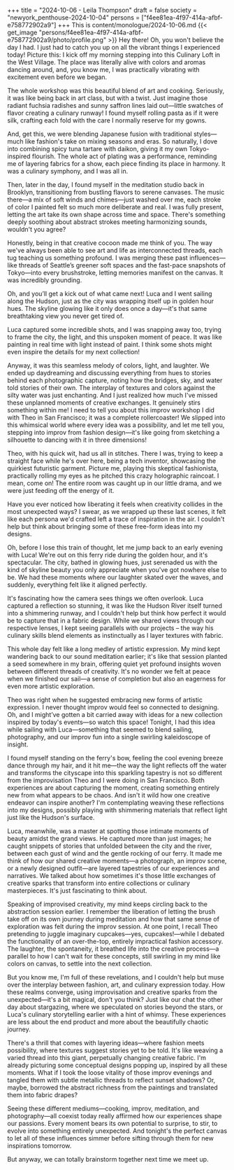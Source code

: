 +++
title = "2024-10-06 - Leila Thompson"
draft = false
society = "newyork_penthouse-2024-10-04"
persons = ["f4ee81ea-4f97-414a-afbf-e758772902a9"]
+++
This is content/monologue/2024-10-06.md
{{< get_image "persons/f4ee81ea-4f97-414a-afbf-e758772902a9/photo/profile.png" >}}
Hey there! Oh, you won't believe the day I had.
I just had to catch you up on all the vibrant things I experienced today! Picture this: I kick off my morning stepping into this Culinary Loft in the West Village. The place was literally alive with colors and aromas dancing around, and, you know me, I was practically vibrating with excitement even before we began.

The whole workshop was this beautiful blend of art and cooking. Seriously, it was like being back in art class, but with a twist. Just imagine those radiant fuchsia radishes and sunny saffron lines laid out—little swatches of flavor creating a culinary runway! I found myself rolling pasta as if it were silk, crafting each fold with the care I normally reserve for my gowns. 

And, get this, we were blending Japanese fusion with traditional styles—much like fashion's take on mixing seasons and eras. So naturally, I dove into combining spicy tuna tartare with daikon, giving it my own Tokyo-inspired flourish. The whole act of plating was a performance, reminding me of layering fabrics for a show, each piece finding its place in harmony. It was a culinary symphony, and I was all in.

Then, later in the day, I found myself in the meditation studio back in Brooklyn, transitioning from bustling flavors to serene canvases. The music there—a mix of soft winds and chimes—just washed over me, each stroke of color I painted felt so much more deliberate and real. I was fully present, letting the art take its own shape across time and space. There's something deeply soothing about abstract strokes meeting harmonizing sounds, wouldn't you agree?

Honestly, being in that creative cocoon made me think of you. The way we've always been able to see art and life as interconnected threads, each tug teaching us something profound. I was merging these past influences—like threads of Seattle’s greener soft spaces and the fast-pace snapshots of Tokyo—into every brushstroke, letting memories manifest on the canvas. It was incredibly grounding.

Oh, and you’ll get a kick out of what came next! Luca and I went sailing along the Hudson, just as the city was wrapping itself up in golden hour hues. The skyline glowing like it only does once a day—it's that same breathtaking view you never get tired of.

Luca captured some incredible shots, and I was snapping away too, trying to frame the city, the light, and this unspoken moment of peace. It was like painting in real time with light instead of paint. I think some shots might even inspire the details for my next collection! 

Anyway, it was this seamless melody of colors, light, and laughter. We ended up daydreaming and discussing everything from hues to stories behind each photographic capture, noting how the bridges, sky, and water told stories of their own. The interplay of textures and colors against the silty water was just enchanting. And I just realized how much I've missed these unplanned moments of creative exchanges. It genuinely stirs something within me!
I need to tell you about this improv workshop I did with Theo in San Francisco; it was a complete rollercoaster! We slipped into this whimsical world where every idea was a possibility, and let me tell you, stepping into improv from fashion design—it's like going from sketching a silhouette to dancing with it in three dimensions!

Theo, with his quick wit, had us all in stitches. There I was, trying to keep a straight face while he's over here, being a tech inventor, showcasing the quirkiest futuristic garment. Picture me, playing this skeptical fashionista, practically rolling my eyes as he pitched this crazy holographic raincoat. I mean, come on! The entire room was caught up in our little drama, and we were just feeding off the energy of it. 

Have you ever noticed how liberating it feels when creativity collides in the most unexpected ways? I swear, as we wrapped up these last scenes, it felt like each persona we'd crafted left a trace of inspiration in the air. I couldn't help but think about bringing some of these free-form ideas into my designs.

Oh, before I lose this train of thought, let me jump back to an early evening with Luca! We're out on this ferry ride during the golden hour, and it's spectacular. The city, bathed in glowing hues, just serenaded us with the kind of skyline beauty you only appreciate when you've got nowhere else to be. We had these moments where our laughter skated over the waves, and suddenly, everything felt like it aligned perfectly. 

It's fascinating how the camera sees things we often overlook. Luca captured a reflection so stunning, it was like the Hudson River itself turned into a shimmering runway, and I couldn't help but think how perfect it would be to capture that in a fabric design. While we shared views through our respective lenses, I kept seeing parallels with our projects – the way his culinary skills blend elements as instinctually as I layer textures with fabric. 

This whole day felt like a long medley of artistic expression. My mind kept wandering back to our sound meditation earlier; it's like that session planted a seed somewhere in my brain, offering quiet yet profound insights woven between different threads of creativity. It's no wonder we felt at peace when we finished our sail—a sense of completion but also an eagerness for even more artistic exploration.

Theo was right when he suggested embracing new forms of artistic expression. I never thought improv would feel so connected to designing. Oh, and I might’ve gotten a bit carried away with ideas for a new collection inspired by today's events—so watch this space!
 Tonight, I had this idea while sailing with Luca—something that seemed to blend sailing, photography, and our improv fun into a single swirling kaleidoscope of insight. 

I found myself standing on the ferry's bow, feeling the cool evening breeze dance through my hair, and it hit me—the way the light reflects off the water and transforms the cityscape into this sparkling tapestry is not so different from the improvisation Theo and I were doing in San Francisco. Both experiences are about capturing the moment, creating something entirely new from what appears to be chaos. And isn't it wild how one creative endeavor can inspire another? I'm contemplating weaving these reflections into my designs, possibly playing with shimmering materials that reflect light just like the Hudson's surface.

Luca, meanwhile, was a master at spotting those intimate moments of beauty amidst the grand views. He captured more than just images; he caught snippets of stories that unfolded between the city and the river, between each gust of wind and the gentle rocking of our ferry. It made me think of how our shared creative moments—a photograph, an improv scene, or a newly designed outfit—are layered tapestries of our experiences and narratives. We talked about how sometimes it's those little exchanges of creative sparks that transform into entire collections or culinary masterpieces. It's just fascinating to think about.

Speaking of improvised creativity, my mind keeps circling back to the abstraction session earlier. I remember the liberation of letting the brush take off on its own journey during meditation and how that same sense of exploration was felt during the improv session. At one point, I recall Theo pretending to juggle imaginary cupcakes—yes, cupcakes!—while I debated the functionality of an over-the-top, entirely impractical fashion accessory. The laughter, the spontaneity, it breathed life into the creative process—a parallel to how I can't wait for these concepts, still swirling in my mind like colors on canvas, to settle into the next collection.

But you know me, I'm full of these revelations, and I couldn't help but muse over the interplay between fashion, art, and culinary expression today. How these realms converge, using improvisation and creative sparks from the unexpected—it's a bit magical, don't you think? Just like our chat the other day about stargazing, where we speculated on stories beyond the stars, or Luca's culinary storytelling earlier with a hint of whimsy. These experiences are less about the end product and more about the beautifully chaotic journey.

There's a thrill that comes with layering ideas—where fashion meets possibility, where textures suggest stories yet to be told. It's like weaving a varied thread into this giant, perpetually changing creative fabric. I'm already picturing some conceptual designs popping up, inspired by all these moments. What if I took the loose vitality of those improv evenings and tangled them with subtle metallic threads to reflect sunset shadows? Or, maybe, borrowed the abstract richness from the paintings and translated them into fabric drapes?

Seeing these different mediums—cooking, improv, meditation, and photography—all coexist today really affirmed how our experiences shape our passions. Every moment bears its own potential to surprise, to stir, to evolve into something entirely unexpected. And tonight's the perfect canvas to let all of these influences simmer before sifting through them for new inspirations tomorrow.

But anyway, we can totally brainstorm together next time we meet up.
